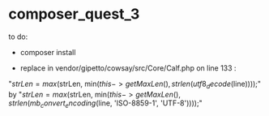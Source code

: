 # composer_quest_3

to do:

- composer install

- replace in vendor/gipetto/cowsay/src/Core/Calf.php on line 133 :

"$strLen = max($strLen, min($this->getMaxLen(), strlen(utf8_decode($line))));" 
by 
"$strLen = max($strLen, min($this->getMaxLen(), strlen(mb_convert_encoding($line, 'ISO-8859-1', 'UTF-8'))));"
